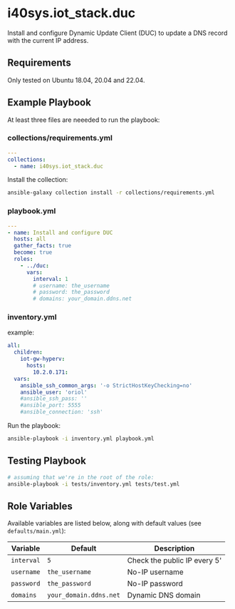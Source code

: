 # i40sys.iot_stack.duc

Install and configure Dynamic Update Client (DUC) to update a DNS record with the current IP address.

## Requirements

Only tested on Ubuntu 18.04, 20.04 and 22.04.

## Example Playbook

At least three files are neeeded to run the playbook:

### collections/requirements.yml
```yaml
---
collections:
  - name: i40sys.iot_stack.duc
```

Install the collection:
```bash
ansible-galaxy collection install -r collections/requirements.yml
```

### playbook.yml
```yaml
---
- name: Install and configure DUC
  hosts: all
  gather_facts: true
  become: true
  roles:
    - ../duc:
      vars:
        interval: 1
        # username: the_username
        # password: the_password
        # domains: your_domain.ddns.net
```

### inventory.yml
example:
```yaml
all:
  children:
    iot-gw-hyperv:
      hosts:
        10.2.0.171:
  vars:
    ansible_ssh_common_args: '-o StrictHostKeyChecking=no'
    ansible_user: 'oriol'
    #ansible_ssh_pass: ''
    #ansible_port: 5555
    #ansible_connection: 'ssh'
```

Run the playbook:
```bash
ansible-playbook -i inventory.yml playbook.yml
```

## Testing Playbook

```bash
# assuming that we're in the root of the role:
ansible-playbook -i tests/inventory.yml tests/test.yml
```

## Role Variables

Available variables are listed below, along with default values (see `defaults/main.yml`):

| Variable | Default | Description |
|----------|---------|-------------|
| `interval` | `5` | Check the public IP every 5' |
| `username` | `the_username` | No-IP username |
| `password` | `the_password` | No-IP password |
| `domains` | `your_domain.ddns.net` | Dynamic DNS domain |
